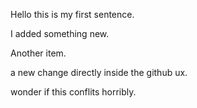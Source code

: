Hello this is my first sentence.

I added something new.

Another item.

a new change directly inside the github ux.


wonder if this conflits horribly. 